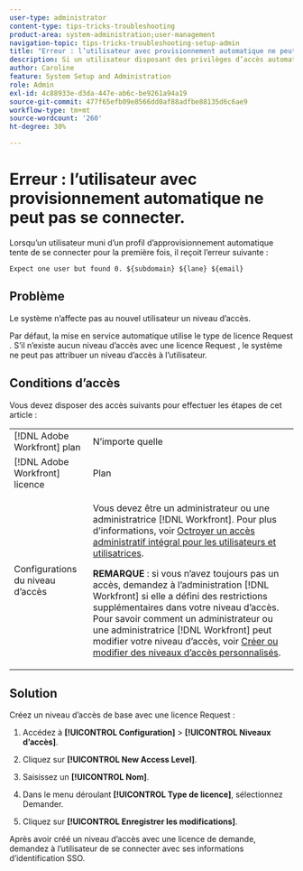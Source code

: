 ```yaml
---
user-type: administrator
content-type: tips-tricks-troubleshooting
product-area: system-administration;user-management
navigation-topic: tips-tricks-troubleshooting-setup-admin
title: "Erreur : l’utilisateur avec provisionnement automatique ne peut pas se connecter"
description: Si un utilisateur disposant des privilèges d’accès automatique tente de se connecter pour la première fois et reçoit une erreur indiquant que le système ne lui affecte pas de niveau d’accès, cela peut être dû au fait que votre système ne dispose pas des niveaux d’accès associés à la licence Request. La mise en service automatique utilise le type de demande de licence afin que vous puissiez résoudre ce problème en créant un niveau d’accès associé à une demande de licence.
author: Caroline
feature: System Setup and Administration
role: Admin
exl-id: 4c88933e-d3da-447e-ab6c-be9261a94a19
source-git-commit: 477f65efb09e8566dd0af88adfbe88135d6c6ae9
workflow-type: tm+mt
source-wordcount: '260'
ht-degree: 30%

---
```


# Erreur : l’utilisateur avec provisionnement automatique ne peut pas se connecter.

Lorsqu’un utilisateur muni d’un profil d’approvisionnement automatique tente de se connecter pour la première fois, il reçoit l’erreur suivante :

`Expect one user but found 0. ${subdomain} ${lane} ${email}`

## Problème

Le système n’affecte pas au nouvel utilisateur un niveau d’accès.

Par défaut, la mise en service automatique utilise le type de licence Request . S’il n’existe aucun niveau d’accès avec une licence Request , le système ne peut pas attribuer un niveau d’accès à l’utilisateur.

## Conditions d’accès

Vous devez disposer des accès suivants pour effectuer les étapes de cet article :

<table style="table-layout:auto"> 
 <col> 
 <col> 
 <tbody> 
  <tr> 
   <td role="rowheader">[!DNL Adobe Workfront] plan</td> 
   <td>N’importe quelle</td> 
  </tr> 
  <tr> 
   <td role="rowheader">[!DNL Adobe Workfront] licence</td> 
   <td>Plan</td> 
  </tr> 
  <tr> 
   <td role="rowheader">Configurations du niveau d’accès</td> 
   <td> <p>Vous devez être un administrateur ou une administratrice [!DNL Workfront]. Pour plus d’informations, voir <a href="../../administration-and-setup/add-users/configure-and-grant-access/grant-a-user-full-administrative-access.md" class="MCXref xref">Octroyer un accès administratif intégral pour les utilisateurs et utilisatrices</a>.</p> <p><b>REMARQUE</b> : si vous n’avez toujours pas un accès, demandez à l’administration [!DNL Workfront] si elle a défini des restrictions supplémentaires dans votre niveau d’accès. Pour savoir comment un administrateur ou une administratrice [!DNL Workfront] peut modifier votre niveau d’accès, voir <a href="../../administration-and-setup/add-users/configure-and-grant-access/create-modify-access-levels.md" class="MCXref xref">Créer ou modifier des niveaux d’accès personnalisés</a>.</p> </td> 
  </tr> 
 </tbody> 
</table>

## Solution

Créez un niveau d’accès de base avec une licence Request :

1. Accédez à **[!UICONTROL Configuration]** > **[!UICONTROL Niveaux d’accès]**.

1. Cliquez sur **[!UICONTROL New Access Level]**.
1. Saisissez un **[!UICONTROL Nom]**.
1. Dans le menu déroulant **[!UICONTROL Type de licence]**, sélectionnez Demander.
1. Cliquez sur **[!UICONTROL Enregistrer les modifications]**.

Après avoir créé un niveau d’accès avec une licence de demande, demandez à l’utilisateur de se connecter avec ses informations d’identification SSO.


